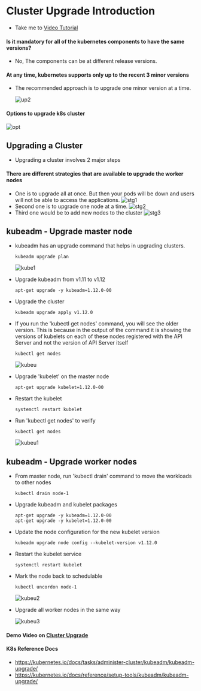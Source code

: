 # Cluster Upgrade Introduction

- Take me to [Video Tutorial](https://kodekloud.com/topic/cluster-upgrade-introduction/)
  
#### Is it mandatory for all of the kubernetes components to have the same versions?

- No, The components can be at different release versions.
  
#### At any time, kubernetes supports only up to the recent 3 minor versions

- The recommended approach is to upgrade one minor version at a time.
  
  ![up2](../../images/up2.PNG)
  
#### Options to upgrade k8s cluster

  ![opt](../../images/opt.PNG)
  
## Upgrading a Cluster

- Upgrading a cluster involves 2 major steps
  
#### There are different strategies that are available to upgrade the worker nodes

- One is to upgrade all at once. But then your pods will be down and users will not be able to access the applications.
  ![stg1](../../images/stg1.PNG)
- Second one is to upgrade one node at a time.
  ![stg2](../../images/stg2.PNG)
- Third one would be to add new nodes to the cluster
  ![stg3](../../images/stg3.PNG)
  
## kubeadm - Upgrade master node

- kubeadm has an upgrade command that helps in upgrading clusters.

  ```
  kubeadm upgrade plan
  ```

  ![kube1](../../images/kube1.png)
  
- Upgrade kubeadm from v1.11 to v1.12

  ```
  apt-get upgrade -y kubeadm=1.12.0-00
  ```

- Upgrade the cluster

  ```
  kubeadm upgrade apply v1.12.0
  ```

- If you run the 'kubectl get nodes' command, you will see the older version. This is because in the output of the command it is showing the versions of kubelets on each of these nodes registered with the API Server and not the version of API Server itself  

  ```
  kubectl get nodes
  ```
  
  ![kubeu](../../images/kubeu.PNG)
  
- Upgrade 'kubelet' on the master node

  ```
  apt-get upgrade kubelet=1.12.0-00
  ```

- Restart the kubelet

  ```
  systemctl restart kubelet
  ```

- Run 'kubectl get nodes' to verify

  ```
  kubectl get nodes
  ```
  
  ![kubeu1](../../images/kubeu1.PNG)

## kubeadm - Upgrade worker nodes
  
- From master node, run 'kubectl drain' command to move the workloads to other nodes

  ```
  kubectl drain node-1
  ```

- Upgrade kubeadm and kubelet packages

  ```
  apt-get upgrade -y kubeadm=1.12.0-00
  apt-get upgrade -y kubelet=1.12.0-00
  ```

- Update the node configuration for the new kubelet version

  ```
  kubeadm upgrade node config --kubelet-version v1.12.0
  ```

- Restart the kubelet service

  ```
  systemctl restart kubelet
  ```

- Mark the node back to schedulable

  ```
  kubectl uncordon node-1
  ```
  
  ![kubeu2](../../images/kubeu2.PNG)
  
- Upgrade all worker nodes in the same way

  ![kubeu3](../../images/kubeu3.PNG)
  
#### Demo Video on [Cluster Upgrade](https://kodekloud.com/topic/demo-cluster-upgrade/)

#### K8s Reference Docs

- <https://kubernetes.io/docs/tasks/administer-cluster/kubeadm/kubeadm-upgrade/>
- <https://kubernetes.io/docs/reference/setup-tools/kubeadm/kubeadm-upgrade/>
  